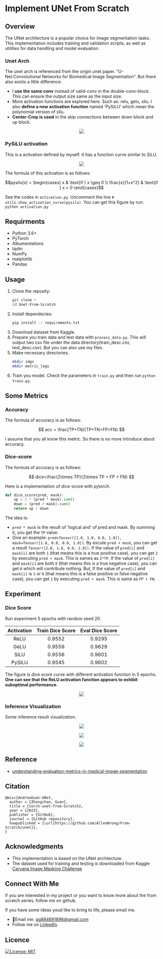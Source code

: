 # Implement UNet From Scratch


## Overview
The UNet architecture is a popular choice for image segmentation tasks. This implementation includes training and validation scripts, as well as utilities for data handling and model evaluation.

### Unet Arch
The unet arch is referenced from the origin unet paper. "U-Net:Convolutional Networks for Biomedical Image Segmentation". But there also exists a little difference.

- I **use the same conv** instead of valid-conv in the double-conv-block. This can ensure the output size same as the input size.
- More activation functions are explored here. Such as: relu, gelu, silu. I also **define a new activation function** named 'PySiLU' which mean the polynomial version of silu.
- **Center-Crop is used** in the skip connections between down block and up block.
<p align='center'><img src='imgs/unet_arch.png'></p>

### PySiLU activation
This is a activation defined by myself. It has a function curve similar to SiLU.
<p align='center'><img src='imgs/pysilu_curve.png'></p>

The formula of this activation is as follows:

$$pysilu(x) = \begin{cases} 
x & \text{if } x \geq 0 \\
\frac{x}{1+x^2} & \text{if } x < 0 
\end{cases}$$


See the codes in `activation.py`. Uncomment the line `# utils.show_activation_curve(pysilu)`. You can get this figure by run: `python activation.py`

## Requirments

- Python 3.6+
- PyTorch
- Albumentations
- tqdm
- NumPy
- matplotlib
- Pandas

## Usage
1. Clone the reposity:
   ```bash
   git clone ~
   cd Unet-From-Scratch
   ```
2. Install dependecies:
   ```bash
   pip install -r requirements.txt
   ```
3. Download dataset from <a herf="">Kaggle</a>.
4. Prepare you train data and test data with `process_data.py`. This will output two csv file under the data directory(train_desc.csv, test_desc.csv). But you can also use my files.
5. Make necessary directories.
   ```bash
   mkdir imgs
   mkdir metric_logs
   ```
6. Train you model. Check the parameters in `train.py` and then run `python train.py`.

## Some Metrics

### Accuracy
The formula of accuracy is as follows:

$$ acc = \frac{TP+TN}{TP+TN+FP+FN} $$

I assume that you all know this metric. So there is no more introduce about accuracy.

### Dice-score
The formula of accuracy is as follows:

$$ dice=\frac{2\times TP}{2\times TP + FP + FN} $$

Here is a implementation of dice-score with pytorch.

```python
def dice_score(pred, mask):
    up = 2 * (pred * mask).sum()
    down = (pred + mask).sum()
    return up / down
```

The idea is:
- `pred * mask` is the result of 'logical and' of pred and mask. By summing it, you get the `TP` value.
- Give an example: `pred=Tensor([1.0, 1.0, 0.0, 1.0]), mask=Tensor([1.0, 0.0, 0.0, 1.0])`. By excute `pred + mask`, you can get a result `Tensor([2.0, 1.0, 0.0, 2.0])`. If the value of `pred[i]` and `mask[i]` are both `1` (that means this is a true positive case), you can get `2` by executing `pred + mask`. This is sames as `2*TP`. If the value of `pred[i]` and `mask[i]` are both `0` (that means this is a true negative case), you can get `0` which will contribute nothing. But, If the value of `pred[i]` and `mask[i]` is `1` or `0` (that means this is a false positive or false negative case), you can get `1` by executing `pred + mask`. This is same as `FP + FN`. 

## Experiment

### Dice Score
Run experiment 5 epochs with random seed 20. 

| Activation | Train Dice Score | Eval Dice Score |
|:-----:|:----:|:-----------:|
| ReLU| 0.9552 | 0.9295 |
| GeLU| 0.9559 | 0.9629 |
| SiLU| 0.9556 | 0.9601 |
| PySiLU| 0.9545 | 0.9602 |

The figure is dice score curve with different activation function in 5 epochs. **One can see that the ReLU activation function appears to exhibit suboptimal performance.**

<p align="center"><img src="./imgs/dice_curves.png"></p>

### Inference Visualization
Some inference result visualization.
<p align="center"><img src="./imgs/infer_0.png"></p>
<p align="center"><img src="./imgs/infer_1.png"></p>
<p align="center"><img src="./imgs/infer_2.png"></p>

## Reference
- <a href='https://medium.com/mlearning-ai/understanding-evaluation-metrics-in-medical-image-segmentation-d289a373a3f'>understanding-evaluation-metrics-in-medical-image-segmentation</a>


## Citation
```
@misc{AndrewGuan-UNet,
  author = {Zhongchao, Guan},
  title = {torch-unet-from-Scratch},
  year = {2023},
  publisher = {GitHub},
  journal = {GitHub repository},
  howpublished = {\url{https://github.com/AllenWrong/From-Scratch/unet}},
}
```

## Acknowledgments
- This implementation is based on the UNet architecture.
- The dataset used for training and testing is downloaded from Kaggle <a href="https://www.kaggle.com/c/carvana-image-masking-challenge">Carvana Image Masking Challenge</a>

## Connect With Me

If you are interested in my project or you want to know more about the from scratch series, follow me on github.

If you have some ideas youd like to bring to life, please email me.

- 📧Email me: gg884691896@gmail.com
- Follow me on <a href='https://www.linkedin.com/in/zhongchao-guan-aa3288194/'>LinkedIn</a>.

## Licence
[![License: MIT](https://img.shields.io/badge/License-MIT-yellow.svg)](https://github.com/AllenWrong/From-Scratch/unet)
